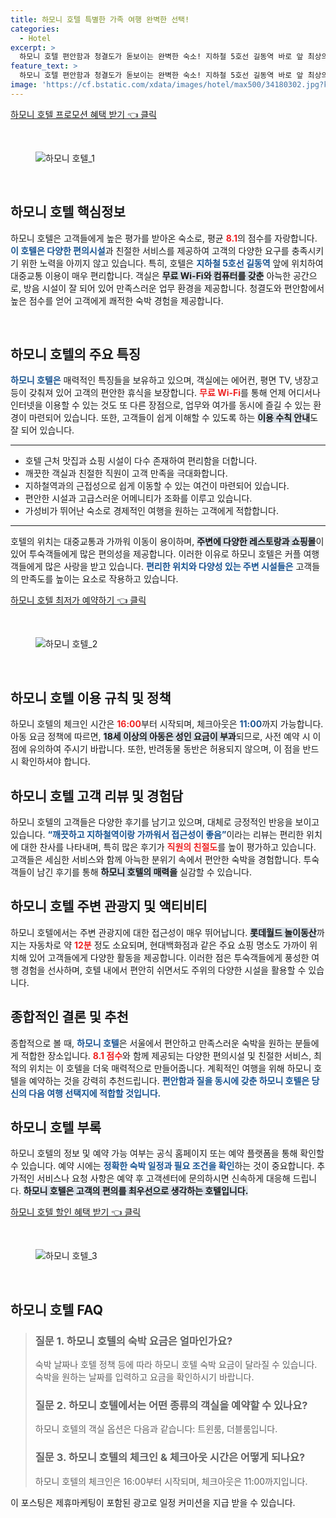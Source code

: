 ```yaml
---
title: 하모니 호텔 특별한 가족 여행 완벽한 선택!
categories:
  - Hotel
excerpt: >
  하모니 호텔 편안함과 청결도가 돋보이는 완벽한 숙소! 지하철 5호선 길동역 바로 앞 최상의 가성비로 여행의 피로를 잊게 해줍니다. 지금 클릭하고 특별한 경험을 확인하세요!
feature_text: >
  하모니 호텔 편안함과 청결도가 돋보이는 완벽한 숙소! 지하철 5호선 길동역 바로 앞 최상의 가성비로 여행의 피로를 잊게 해줍니다. 지금 클릭하고 특별한 경험을 확인하세요!
image: 'https://cf.bstatic.com/xdata/images/hotel/max500/34180302.jpg?k=d3d81e19413325e9b66c6db5b97ba70f0310496f9258c0bad11d957760420756&o=&hp=1'
---
```


<p><a class="modoo-button" href="https://tinyurl.com/22bw37gt" rel="nofollow noopener">하모니 호텔 프로모션 혜택 받기 👈 클릭</a></p><br/>
<figure class="image"><img alt="하모니 호텔_1" src="https://cf.bstatic.com/xdata/images/hotel/max1024x768/34180303.jpg?k=64062c6e018f2bd81159f4039fe4288892041023f424d12d716bfacfa12eb6ea&amp;o=&amp;hp=1"/></figure><br/>

<h2 data-ke-size="size26" id="하모니_호텔_핵심정보">하모니 호텔 핵심정보</h2>
<p data-ke-size="size16">하모니 호텔은 고객들에게 높은 평가를 받아온 숙소로, 평균 <b><span style="color: #ee2323;">8.1</span></b>의 점수를 자랑합니다. <b><span style="color: #1a5490;">이 호텔은 다양한 편의시설</span></b>과 친절한 서비스를 제공하여 고객의 다양한 요구를 충족시키기 위한 노력을 아끼지 않고 있습니다. 특히, 호텔은 <b><span style="color: #1a5490;">지하철 5호선 길동역</span></b> 앞에 위치하여 대중교통 이용이 매우 편리합니다. 객실은 <b><span style="background-color: #21538527;">무료 Wi-Fi와 컴퓨터를 갖춘</span></b> 아늑한 공간으로, 방음 시설이 잘 되어 있어 만족스러운 업무 환경을 제공합니다. 청결도와 편안함에서 높은 점수를 얻어 고객에게 쾌적한 숙박 경험을 제공합니다.</p>
<p data-ke-size="size16"> </p>
<h2 data-ke-size="size23" id="호텔_특징">하모니 호텔의 주요 특징</h2>
<p data-ke-size="size16"><b><span style="color: #1a5490;">하모니 호텔은</span></b> 매력적인 특징들을 보유하고 있으며, 객실에는 에어컨, 평면 TV, 냉장고 등이 갖춰져 있어 고객의 편안한 휴식을 보장합니다. <b><span style="color: #ee2323;">무료 Wi-Fi</span></b>를 통해 언제 어디서나 인터넷을 이용할 수 있는 것도 또 다른 장점으로, 업무와 여가를 동시에 즐길 수 있는 환경이 마련되어 있습니다. 또한, 고객들이 쉽게 이해할 수 있도록 하는 <b><span style="background-color: #21538527;">이용 수칙 안내</span></b>도 잘 되어 있습니다.</p>
<hr contenteditable="false" data-ke-style="style5" data-ke-type="horizontalRule"/>
<ul data-ke-list-type="disc" style="list-style-type: disc;">
<li>호텔 근처 맛집과 쇼핑 시설이 다수 존재하여 편리함을 더합니다.</li>
<li>깨끗한 객실과 친절한 직원이 고객 만족을 극대화합니다.</li>
<li>지하철역과의 근접성으로 쉽게 이동할 수 있는 여건이 마련되어 있습니다.</li>
<li>편안한 시설과 고급스러운 어메니티가 조화를 이루고 있습니다.</li>
<li>가성비가 뛰어난 숙소로 경제적인 여행을 원하는 고객에게 적합합니다.</li>
</ul>
<hr contenteditable="false" data-ke-style="style5" data-ke-type="horizontalRule"/>
<p data-ke-size="size16">호텔의 위치는 대중교통과 가까워 이동이 용이하며, <b><span style="background-color: #21538527;">주변에 다양한 레스토랑과 쇼핑몰</span></b>이 있어 투숙객들에게 많은 편의성을 제공합니다. 이러한 이유로 하모니 호텔은 커플 여행객들에게 많은 사랑을 받고 있습니다. <b><span style="color: #1a5490;">편리한 위치와 다양성 있는 주변 시설들은</span></b> 고객들의 만족도를 높이는 요소로 작용하고 있습니다.</p>
<p><a class="modoo-button" href="https://tinyurl.com/22bw37gt" rel="nofollow noopener">하모니 호텔 최저가 예약하기 👈 클릭</a></p><br/>
<figure class="image"><img alt="하모니 호텔_2" src="https://cf.bstatic.com/xdata/images/hotel/max500/34180302.jpg?k=d3d81e19413325e9b66c6db5b97ba70f0310496f9258c0bad11d957760420756&amp;o=&amp;hp=1"/></figure><br/>
<h2 data-ke-size="size23" id="호텔_이용_규칙">하모니 호텔 이용 규칙 및 정책</h2>
<p data-ke-size="size16">하모니 호텔의 체크인 시간은 <b><span style="color: #ee2323;">16:00</span></b>부터 시작되며, 체크아웃은 <b><span style="color: #1a5490;">11:00</span></b>까지 가능합니다. 아동 요금 정책에 따르면, <b><span style="background-color: #21538527;">18세 이상의 아동은 성인 요금이 부과</span></b>되므로, 사전 예약 시 이 점에 유의하여 주시기 바랍니다. 또한, 반려동물 동반은 허용되지 않으며, 이 점을 반드시 확인하셔야 합니다.</p>
<h2 data-ke-size="size23" id="고객_리뷰">하모니 호텔 고객 리뷰 및 경험담</h2>
<p data-ke-size="size16">하모니 호텔의 고객들은 다양한 후기를 남기고 있으며, 대체로 긍정적인 반응을 보이고 있습니다. <b><span style="color: #1a5490;">“깨끗하고 지하철역이랑 가까워서 접근성이 좋음”</span></b>이라는 리뷰는 편리한 위치에 대한 찬사를 나타내며, 특히 많은 후기가 <b><span style="color: #ee2323;">직원의 친절도</span></b>를 높이 평가하고 있습니다. 고객들은 세심한 서비스와 함께 아늑한 분위기 속에서 편안한 숙박을 경험합니다. 투숙객들이 남긴 후기를 통해 <b><span style="background-color: #21538527;">하모니 호텔의 매력을</span></b> 실감할 수 있습니다.</p>
<h2 data-ke-size="size26" id="주변_관광지">하모니 호텔 주변 관광지 및 액티비티</h2>
<p data-ke-size="size16">하모니 호텔에서는 주변 관광지에 대한 접근성이 매우 뛰어납니다. <b><span style="background-color: #21538527;">롯데월드 놀이동산</span></b>까지는 자동차로 약 <b><span style="color: #ee2323;">12분</span></b> 정도 소요되며, 현대백화점과 같은 주요 쇼핑 명소도 가까이 위치해 있어 고객들에게 다양한 활동을 제공합니다. 이러한 점은 투숙객들에게 풍성한 여행 경험을 선사하며, 호텔 내에서 편안히 쉬면서도 주위의 다양한 시설을 활용할 수 있습니다.</p>
<h2 data-ke-size="size23" id="결론">종합적인 결론 및 추천</h2>
<p data-ke-size="size16">종합적으로 볼 때, <b><span style="color: #1a5490;">하모니 호텔</span></b>은 서울에서 편안하고 만족스러운 숙박을 원하는 분들에게 적합한 장소입니다. <b><span style="color: #ee2323;">8.1 점수</span></b>와 함께 제공되는 다양한 편의시설 및 친절한 서비스, 최적의 위치는 이 호텔을 더욱 매력적으로 만들어줍니다. 계획적인 여행을 위해 하모니 호텔을 예약하는 것을 강력히 추천드립니다. <b><span style="color: #1a5490;">편안함과 질을 동시에 갖춘 하모니 호텔은 당신의 다음 여행 선택지에 적합할 것입니다.</span></b></p>
<h2 data-ke-size="size23" id="부록">하모니 호텔 부록</h2>
<p data-ke-size="size16">하모니 호텔의 정보 및 예약 가능 여부는 공식 홈페이지 또는 예약 플랫폼을 통해 확인할 수 있습니다. 예약 시에는 <b><span style="color: #1a5490;">정확한 숙박 일정과 필요 조건을 확인</span></b>하는 것이 중요합니다. 추가적인 서비스나 요청 사항은 예약 후 고객센터에 문의하시면 신속하게 대응해 드립니다. <b><span style="background-color: #21538527;">하모니 호텔은 고객의 편의를 최우선으로 생각하는 호텔입니다.</span></b></p>

<p><a class="modoo-button" href="https://tinyurl.com/22bw37gt" rel="nofollow noopener">하모니 호텔 할인 혜택 받기 👈 클릭</a></p><br>

<figure class="image"><img src="https://cf.bstatic.com/xdata/images/hotel/max500/34180235.jpg?k=9edd766525dc5b640788c3f70e92dfb7fc60523151ae918be05af29f75bc31ce&o=&hp=1" alt="하모니 호텔_3"></figure><br>
<h2 id="하모니 호텔_FAQ">하모니 호텔 FAQ</h2>
<div itemscope="" itemtype="https://schema.org/FAQPage"> 
<blockquote> 
<div itemscope="" itemprop="mainEntity" itemtype="https://schema.org/Question"> 
<h3 id="질문_1" itemprop="name">질문 1. 하모니 호텔의 숙박 요금은 얼마인가요?</h3> 
<div itemscope="" itemprop="acceptedAnswer" itemtype="https://schema.org/Answer"> 
<span itemprop="text"> 
<p>숙박 날짜나 호텔 정책 등에 따라 하모니 호텔 숙박 요금이 달라질 수 있습니다. 숙박을 원하는 날짜를 입력하고 요금을 확인하시기 바랍니다.</p> 
</span> 
</div> 
</div> 

<div itemscope="" itemprop="mainEntity" itemtype="https://schema.org/Question"> 
<h3 id="질문_2" itemprop="name">질문 2. 하모니 호텔에서는 어떤 종류의 객실을 예약할 수 있나요?</h3> 
<div itemscope="" itemprop="acceptedAnswer" itemtype="https://schema.org/Answer"> 
<span itemprop="text"> 
<p>하모니 호텔의 객실 옵션은 다음과 같습니다: 트윈룸, 더블룸입니다.</p> 
</span> 
</div> 
</div> 

<div itemscope="" itemprop="mainEntity" itemtype="https://schema.org/Question"> 
<h3 id="질문_3" itemprop="name">질문 3. 하모니 호텔의 체크인 & 체크아웃 시간은 어떻게 되나요?</h3> 
<div itemscope="" itemprop="acceptedAnswer" itemtype="https://schema.org/Answer"> 
<span itemprop="text"> 
<p>하모니 호텔의 체크인은 16:00부터 시작되며, 체크아웃은 11:00까지입니다.</p> 
</span> 
</div> 
</div> 
</blockquote> 
</div><p>이 포스팅은 제휴마케팅이 포함된 광고로 일정 커미션을 지급 받을 수 있습니다.</p>

